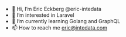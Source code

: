 - 👋 Hi, I’m Eric Eckberg @eric-intedata
- 👀 I’m interested in Laravel 
- 🌱 I’m currently learning Golang and GraphQL
- 📫 How to reach me eric@intedata.com

